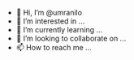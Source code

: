 - 👋 Hi, I’m @umranilo
- 👀 I’m interested in ...
- 🌱 I’m currently learning ...
- 💞️ I’m looking to collaborate on ...
- 📫 How to reach me ...

<!---
umranil/umranilo is a ✨ special ✨ repository because its `README.md` (this file) appears on your GitHub profile.
You can click the Preview link to take a look at your changes.
--->
